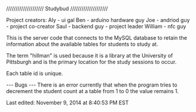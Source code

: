 //////////////////// Studybud ////////////////////

Project creators:
Aly - ui gal
Ben - arduino hardware guy
Joe - andriod guy - project co-creator
Saul - backend guy - project leader
William - nfc guy

This is the server code that connects to the MySQL database to retain the information about the available tables for students to study at.

The term "hillman" is used because it is a library at the University of Pittsburgh and is the primary location for the study sessions to occur.

Each table id is unique.

--- Bugs ---
There is an error currently that when the program tries to decrement the student count at a table from 1 to 0 the value remains 1.

Last edited: November 9, 2014 at 8:40:53 PM EST
